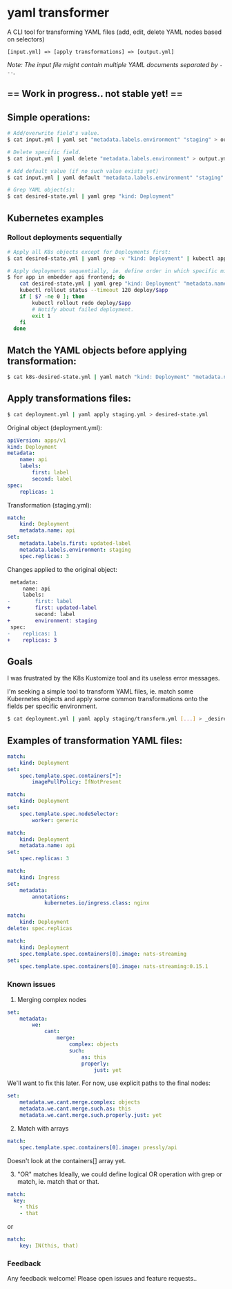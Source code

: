 # yaml transformer
A CLI tool for transforming YAML files (add, edit, delete YAML nodes based on selectors)

`[input.yml] => [apply transformations] => [output.yml]`

*Note: The input file might contain multiple YAML documents separated by `---`.*

## == Work in progress.. not stable yet! ==

## Simple operations:
```bash
# Add/overwrite field's value.
$ cat input.yml | yaml set "metadata.labels.environment" "staging" > output.yml

# Delete specific field.
$ cat input.yml | yaml delete "metadata.labels.environment" > output.yml

# Add default value (if no such value exists yet)
$ cat input.yml | yaml default "metadata.labels.environment" "staging" > output.yml

# Grep YAML object(s):
$ cat desired-state.yml | yaml grep "kind: Deployment"
```

## Kubernetes examples

### Rollout deployments sequentially
```bash
# Apply all K8s objects except for Deployments first:
$ cat desired-state.yml | yaml grep -v "kind: Deployment" | kubectl apply -f -

# Apply deployments sequentially, ie. define order in which specific microservices are rolled out.
$ for app in embedder api frontend; do
    cat desired-state.yml | yaml grep "kind: Deployment" "metadata.name: $app" | kubectl apply -f -
    kubectl rollout status --timeout 120 deploy/$app
    if [ $? -ne 0 ]; then
        kubectl rollout redo deploy/$app
        # Notify about failed deployment.
        exit 1
    fi
  done
```

## Match the YAML objects before applying transformation:
```bash
$ cat k8s-desired-state.yml | yaml match "kind: Deployment" "metadata.name: redis" set "spec.template.spec.containers[0].image" "redis:5.0.5" > output.yml
```

## Apply transformations files:
```bash
$ cat deployment.yml | yaml apply staging.yml > desired-state.yml
```

Original object (deployment.yml):
```yml
apiVersion: apps/v1
kind: Deployment
metadata:
    name: api
    labels:
        first: label
        second: label
spec:
    replicas: 1
```

Transformation (staging.yml):
```yml
match:
    kind: Deployment
    metadata.name: api
set:
    metadata.labels.first: updated-label
    metadata.labels.environment: staging
    spec.replicas: 3
```

Changes applied to the original object:
```diff
 metadata:
     name: api
     labels:
-        first: label
+        first: updated-label
         second: label
+        environment: staging
 spec:
-    replicas: 1
+    replicas: 3
```

## Goals
I was frustrated by the K8s Kustomize tool and its useless error messages.

I'm seeking a simple tool to transform YAML files, ie. match some Kubernetes objects and apply some common transformations onto the fields per specific environment.

```bash
$ cat deployment.yml | yaml apply staging/transform.yml [...] > _desired/staging-deployment.yml`
```

## Examples of transformation YAML files:
```yml
match:
    kind: Deployment
set:
    spec.template.spec.containers[*]:
        imagePullPolicy: IfNotPresent
```
```yml
match:
    kind: Deployment
set:
    spec.template.spec.nodeSelector:
        worker: generic
```
```yml
match:
    kind: Deployment
    metadata.name: api
set:
    spec.replicas: 3
```
```yml
match:
    kind: Ingress
set:
    metadata:
        annotations:
            kubernetes.io/ingress.class: nginx
```
```yml
match:
    kind: Deployment
delete: spec.replicas
```

```yml
match:
    kind: Deployment
    spec.template.spec.containers[0].image: nats-streaming
set:
    spec.template.spec.containers[0].image: nats-streaming:0.15.1
```

### Known issues

1. Merging complex nodes
```yaml
set:
    metadata:
        we:
            cant:
                merge:
                    complex: objects
                    such:
                        as: this
                        properly:
                            just: yet
```
We'll want to fix this later. For now, use explicit paths to the final nodes:
```yaml
set:
    metadata.we.cant.merge.complex: objects
    metadata.we.cant.merge.such.as: this
    metadata.we.cant.merge.such.properly.just: yet
```

2. Match with arrays
```yaml
match:
    spec.template.spec.containers[0].image: pressly/api
```
Doesn't look at the containers[] array yet.

3. "OR" matches
Ideally, we could define logical OR operation with grep or match, ie. match that or that.
```yaml
match:
  key:
    - this
    - that
```
or
```yaml
match:
    key: IN(this, that)
```

### Feedback
Any feedback welcome! Please open issues and feature requests..
